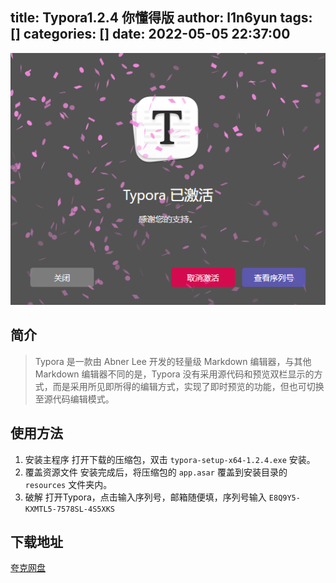 title: Typora1.2.4 你懂得版
author: l1n6yun
tags: []
categories: []
date: 2022-05-05 22:37:00
---
![Typora](/images/pasted-13.png)

## 简介

> Typora 是一款由 Abner Lee 开发的轻量级 Markdown 编辑器，与其他 Markdown 编辑器不同的是，Typora 没有采用源代码和预览双栏显示的方式，而是采用所见即所得的编辑方式，实现了即时预览的功能，但也可切换至源代码编辑模式。

## 使用方法

1. 安装主程序
     打开下载的压缩包，双击 `typora-setup-x64-1.2.4.exe` 安装。
2. 覆盖资源文件
     安装完成后，将压缩包的 `app.asar` 覆盖到安装目录的 `resources` 文件夹内。
3. 破解
     打开Typora，点击输入序列号，邮箱随便填，序列号输入
     `E8Q9Y5-KXMTL5-7578SL-4S5XKS`

## 下载地址

[夸克网盘](https://pan.quark.cn/s/dd3ff2200d66)